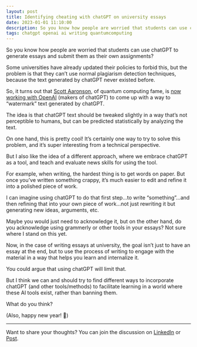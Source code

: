 ```yaml
---
layout: post
title: Identifying cheating with chatGPT on university essays
date: 2023-01-01 11:10:00
description: So you know how people are worried that students can use chatGPT to generate essays and submit them as their own assignments?
tags: chatgpt openai ai writing quantumcomputing
---
```


So you know how people are worried that students can use chatGPT to generate essays and submit them as their own assignments?

Some universities have already updated their policies to forbid this, but the problem is that they can’t use normal plagiarism detection techniques, because the text generated by chatGPT never existed before.

So, it turns out that [Scott Aaronson](https://scottaaronson.blog), of quantum computing fame, is [now working with OpenAI](https://techcrunch.com/2022/12/10/openais-attempts-to-watermark-ai-text-hit-limits/) (makers of chatGPT) to come up with a way to “watermark” text generated by chatGPT.

The idea is that chatGPT text should be tweaked slightly in a way that’s not perceptible to humans, but can be predicted statistically by analyzing the text.

On one hand, this is pretty cool! It’s certainly one way to try to solve this problem, and it’s super interesting from a technical perspective.

But I also like the idea of a different approach, where we embrace chatGPT as a tool, and teach and evaluate news skills for using the tool.

For example, when writing, the hardest thing is to get words on paper. But once you’ve written something crappy, it’s much easier to edit and refine it into a polished piece of work.

I can imagine using chatGPT to do that first step…to write “something”…and then refining that into your own piece of work…not just rewriting it but generating new ideas, arguments, etc.

Maybe you would just need to acknowledge it, but on the other hand, do you acknowledge using grammerly or other tools in your essays? Not sure where I stand on this yet.

Now, in the case of writing essays at university, the goal isn’t just to have an essay at the end, but to use the process of writing to engage with the material in a way that helps you learn and internalize it.

You could argue that using chatGPT will limit that.

But I think we can and should try to find different ways to incorporate chatGPT (and other tools/methods) to facilitate learning in a world where these AI tools exist, rather than banning them.

What do you think?

(Also, happy new year! 🥳)

---

Want to share your thoughts? You can join the discussion on [LinkedIn](https://www.linkedin.com/posts/agata-branczyk_chatgpt-openai-writing-activity-7015348400430731264-iuAS) or [Post](https://post.news/article/2JkEd1AKgRufD9AuE3dq5PJ3wxf).

